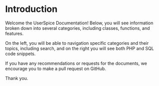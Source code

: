 # Introduction

Welcome the UserSpice Documentation! Below, you will see information broken down into several categories, including classes, functions, and features.

On the left, you will be able to navigation specific categories and their topics, including search, and on the right you will see both PHP and SQL code snippets.

If you have any recommendations or requests for the documents, we encourage you to make a pull request on GitHub.

Thank you.
